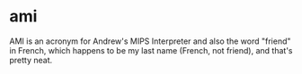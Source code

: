 # ami
AMI is an acronym for Andrew's MIPS Interpreter and also the word "friend" in French, which happens to be my last name (French, not friend), and that's pretty neat.
